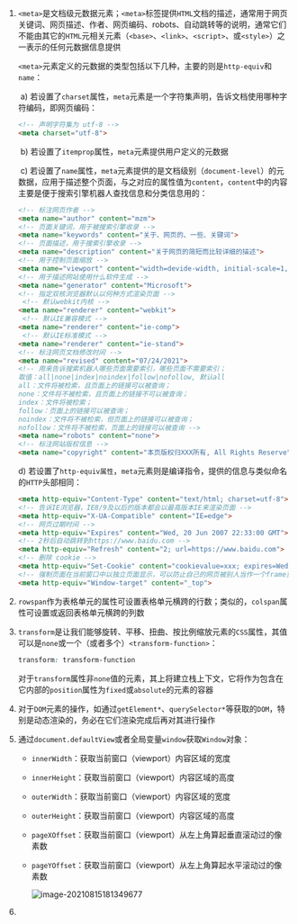 1. `<meta>`是文档级元数据元素；`<meta>`标签提供`HTML`文档的描述，通常用于网页关键词、网页描述、作者、网页编码、robots、自动跳转等的说明，通常它们不能由其它的`HTML`元相关元素（`<base>`、`<link>`、`<script>`、或`<style>`）之一表示的任何元数据信息提供

   

   `<meta>`元素定义的元数据的类型包括以下几种，主要的则是`http-equiv`和`name`：

   ​	a) 若设置了`charset`属性，`meta`元素是一个字符集声明，告诉文档使用哪种字符编码，即网页编码：

   ```html
   <!-- 声明字符集为 utf-8 -->
   <meta charset="utf-8">
   ```

   ​	b) 若设置了`itemprop`属性，`meta`元素提供用户定义的元数据

   ​	c) 若设置了`name`属性，`meta`元素提供的是文档级别（`document-level`）的元数据，应用于描述整个页面，与之对应的属性值为`content`，`content`中的内容主要是便于搜索引擎机器人查找信息和分类信息用的：

   ```html
   <!-- 标注网页作者 -->
   <meta name="author" content="mzm">
   <!-- 页面关键词，用于被搜索引擎收录 -->
   <meta name="keywords" content="关于、网页的、一些、关键词">
   <!-- 页面描述，用于搜索引擎收录 -->
   <meta name="description" content="关于网页的简短而比较详细的描述">
   <!-- 用于控制页面缩放 -->
   <meta name="viewport" content="width=devide-width, initial-scale=1, maximum-scale=1, minimum-scale=1, user-scalable=no">
   <!-- 用于描述网站使用什么软件生成 -->
   <meta name="generator" content="Microsoft">
   <!-- 指定双核浏览器默认以何种方式渲染页面 -->
   	<!-- 默认webkit内核 -->
   <meta name="renderer" content="webkit">
   	<!-- 默认IE兼容模式 -->
   <meta name="renderer" content="ie-comp">
   	<!-- 默认IE标准模式 -->
   <meta name="renderer" content="ie-stand">
   <!-- 标注网页文档修改时间 -->
   <meta name="revised" content="07/24/2021">
   <!-- 用来告诉搜索机器人哪些页面需要索引，哪些页面不需要索引；
   取值：all|none|index|noindex|follow|nofollow, 默认all
   all：文件将被检索，且页面上的链接可以被查询；
   none：文件将不被检索，且页面上的链接不可以被查询；
   index：文件将被检索；
   follow：页面上的链接可以被查询；
   noindex：文件将不被检索，但页面上的链接可以被查询；
   nofollow：文件将不被检索，页面上的链接可以被查询 -->
   <meta name="robots" content="none">
   <!-- 标注网站版权信息 -->
   <meta name="copyright" content="本页版权归XXX所有, All Rights Reserve">
   ```

   d) 若设置了`http-equiv属性`，`meta`元素则是编译指令，提供的信息与类似命名的`HTTP`头部相同：

   ```html
   <meta http-equiv="Content-Type" content="text/html; charset=utf-8">
   <!-- 告诉IE浏览器，IE8/9及以后的版本都会以最高版本IE来渲染页面 -->
   <meta http-equiv="X-UA-Compatible" content="IE=edge">
   <!-- 网页过期时间 -->
   <meta http-equiv="Expires" content="Wed, 20 Jun 2007 22:33:00 GMT">
   <!-- 2秒后自动跳转到https://www.baidu.com -->
   <meta http-equiv="Refresh" content="2; url=https://www.baidu.com">
   <!-- 删除 cookie -->
   <meta http-equiv="Set-Cookie" content="cookievalue=xxx; expires=Wednesday, 20-Jun-2007 22:33:00 GMT; path=/">
   <!-- 强制页面在当前窗口中以独立页面显示，可以防止自己的网页被别人当作一个frame页调用 -->
   <meta http-equiv="Window-target" content="_top">
   ```

   

2. `rowspan`作为表格单元的属性可设置表格单元横跨的行数；类似的，`colspan`属性可设置或返回表格单元横跨的列数

3. `transform`是让我们能够旋转、平移、扭曲、按比例缩放元素的`CSS`属性，其值可以是`none`或一个（或者多个）`<transform-function>`：

   ```css
   transform: transform-function
   ```

   对于`transform`属性非`none`值的元素，其上将建立栈上下文，它将作为包含在它内部的`position`属性为`fixed`或`absolute`的元素的容器

4. 对于`DOM`元素的操作，如通过`getElement*`、`querySelector*`等获取的`DOM`，特别是动态渲染的，务必在它们渲染完成后再对其进行操作

5. 通过`document.defaultView`或者全局变量`window`获取`Window`对象：

   * `innerWidth`：获取当前窗口（viewport）内容区域的宽度

   * `innerHeight`：获取当前窗口（viewport）内容区域的高度

   * `outerWidth`：获取当前窗口（viewport）内容区域的宽度

   * `outerHeight`：获取当前窗口（viewport）内容区域的高度

   * `pageXOffset`：获取当前窗口（viewport）从左上角算起垂直滚动过的像素数

   * `pageYOffset`：获取当前窗口（viewport）从左上角算起水平滚动过的像素数

     ![image-20210815181349677](C:\Users\v1921\AppData\Roaming\Typora\typora-user-images\image-20210815181349677.png)

6. 
